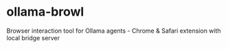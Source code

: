 # ollama-browl
Browser interaction tool for Ollama agents - Chrome &amp; Safari extension with local bridge server
